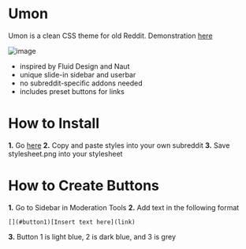 # Umon
Umon is a clean CSS theme for old Reddit. Demonstration [here](https://www.reddit.com/r/Umon/)

![image](https://i.imgur.com/GA8YjTl.png)

- inspired by Fluid Design and Naut
- unique slide-in sidebar and userbar
- no subreddit-specific addons needed
- includes preset buttons for links

# How to Install

**1.** Go [here](https://www.reddit.com/r/Umon/about/stylesheet/)
**2.** Copy and paste styles into your own subreddit
**3.** Save stylesheet.png into your stylesheet

# How to Create Buttons

**1.** Go to Sidebar in Moderation Tools
**2.** Add text in the following format
```
[](#button1)[Insert text here](link)
```
**3.** Button 1 is light blue, 2 is dark blue, and 3 is grey
